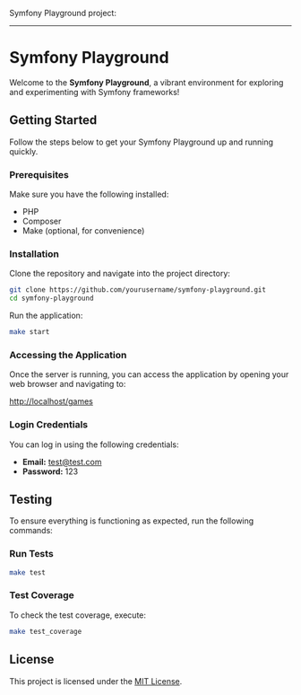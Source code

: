 Symfony Playground project:

---

# Symfony Playground

Welcome to the **Symfony Playground**, a vibrant environment for exploring and experimenting with Symfony frameworks!

## Getting Started

Follow the steps below to get your Symfony Playground up and running quickly.

### Prerequisites

Make sure you have the following installed:

- PHP
- Composer
- Make (optional, for convenience)

### Installation

Clone the repository and navigate into the project directory:

```bash
git clone https://github.com/yourusername/symfony-playground.git
cd symfony-playground
```

Run the application:

```bash
make start
```

### Accessing the Application

Once the server is running, you can access the application by opening your web browser and navigating to:

[http://localhost/games](http://localhost/games)

### Login Credentials

You can log in using the following credentials:

- **Email:** test@test.com
- **Password:** 123

## Testing

To ensure everything is functioning as expected, run the following commands:

### Run Tests

```bash
make test
```

### Test Coverage

To check the test coverage, execute:

```bash
make test_coverage
```

## License

This project is licensed under the [MIT License](LICENSE).
